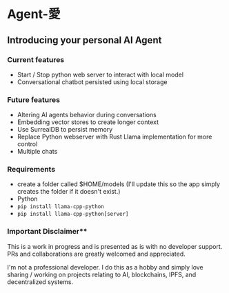 # Agent-愛

## Introducing your personal AI Agent

### Current features
- Start / Stop python web server to interact with local model
- Conversational chatbot persisted using local storage

### Future features
- Altering AI agents behavior during conversations
- Embedding vector stores to create longer context
- Use SurrealDB to persist memory
- Replace Python webserver with Rust Llama implementation for more control
- Multiple chats

### Requirements
- create a folder called $HOME/models (I'll update this so the app simply creates the folder if it doesn't exist.)
- Python
- `pip install llama-cpp-python`
- `pip install llama-cpp-python[server]`

### Important Disclaimer**
This is a work in progress and is presented as is with no developer support. PRs and collaborations are greatly welcomed and appreciated.

I'm not a professional developer. I do this as a hobby and simply love sharing / working on projects relating to AI, blockchains, IPFS, and decentralized systems.

